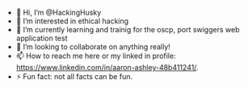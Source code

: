 - 👋 Hi, I’m @HackingHusky
- 👀 I’m interested in ethical hacking 
- 🌱 I’m currently learning and trainig for the oscp, port swiggers web application test
- 💞️ I’m looking to collaborate on anything really! 
- 📫 How to reach me here or my linked in profile: https://www.linkedin.com/in/aaron-ashley-48b411241/.
- ⚡ Fun fact: not all facts can be fun. 
